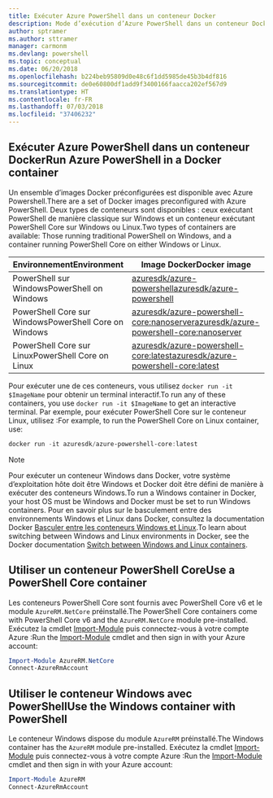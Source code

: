 ```yaml
---
title: Exécuter Azure PowerShell dans un conteneur Docker
description: Mode d’exécution d’Azure PowerShell dans un conteneur Docker.
author: sptramer
ms.author: sttramer
manager: carmonm
ms.devlang: powershell
ms.topic: conceptual
ms.date: 06/20/2018
ms.openlocfilehash: b224beb95809d0e48c6f1dd5985de45b3b4df816
ms.sourcegitcommit: de0e60800df1add9f3400166faacca202ef567d9
ms.translationtype: HT
ms.contentlocale: fr-FR
ms.lasthandoff: 07/03/2018
ms.locfileid: "37406232"
---
```

## <a name="run-azure-powershell-in-a-docker-container"></a><span data-ttu-id="29255-103">Exécuter Azure PowerShell dans un conteneur Docker</span><span class="sxs-lookup"><span data-stu-id="29255-103">Run Azure PowerShell in a Docker container</span></span>

<span data-ttu-id="29255-104">Un ensemble d’images Docker préconfigurées est disponible avec Azure Powershell.</span><span class="sxs-lookup"><span data-stu-id="29255-104">There are a set of Docker images preconfigured with Azure PowerShell.</span></span> <span data-ttu-id="29255-105">Deux types de conteneurs sont disponibles : ceux exécutant PowerShell de manière classique sur Windows et un conteneur exécutant PowerShell Core sur Windows ou Linux.</span><span class="sxs-lookup"><span data-stu-id="29255-105">Two types of containers are available: Those running traditional PowerShell on Windows, and a container running PowerShell Core on either Windows or Linux.</span></span>

| <span data-ttu-id="29255-106">Environnement</span><span class="sxs-lookup"><span data-stu-id="29255-106">Environment</span></span> | <span data-ttu-id="29255-107">Image Docker</span><span class="sxs-lookup"><span data-stu-id="29255-107">Docker image</span></span> |
|-------------|--------------|
| <span data-ttu-id="29255-108">PowerShell sur Windows</span><span class="sxs-lookup"><span data-stu-id="29255-108">PowerShell on Windows</span></span> | [<span data-ttu-id="29255-109">azuresdk/azure-powershell</span><span class="sxs-lookup"><span data-stu-id="29255-109">azuresdk/azure-powershell</span></span>](https://hub.docker.com/r/azuresdk/azure-powershell/) |
| <span data-ttu-id="29255-110">PowerShell Core sur Windows</span><span class="sxs-lookup"><span data-stu-id="29255-110">PowerShell Core on Windows</span></span> | [<span data-ttu-id="29255-111">azuresdk/azure-powershell-core:nanoserver</span><span class="sxs-lookup"><span data-stu-id="29255-111">azuresdk/azure-powershell-core:nanoserver</span></span>](https://hub.docker.com/r/azuresdk/azure-powershell-core/) |
| <span data-ttu-id="29255-112">PowerShell Core sur Linux</span><span class="sxs-lookup"><span data-stu-id="29255-112">PowerShell Core on Linux</span></span> | [<span data-ttu-id="29255-113">azuresdk/azure-powershell-core:latest</span><span class="sxs-lookup"><span data-stu-id="29255-113">azuresdk/azure-powershell-core:latest</span></span>](https://hub.docker.com/r/azuresdk/azure-powershell-core/) |

<span data-ttu-id="29255-114">Pour exécuter une de ces conteneurs, vous utilisez `docker run -it $ImageName` pour obtenir un terminal interactif.</span><span class="sxs-lookup"><span data-stu-id="29255-114">To run any of these containers, you use `docker run -it $ImageName` to get an interactive terminal.</span></span> <span data-ttu-id="29255-115">Par exemple, pour exécuter PowerShell Core sur le conteneur Linux, utilisez :</span><span class="sxs-lookup"><span data-stu-id="29255-115">For example, to run the PowerShell Core on Linux container, use:</span></span>

```powershell
docker run -it azuresdk/azure-powershell-core:latest
```

> [!NOTE]
> <span data-ttu-id="29255-116">Pour exécuter un conteneur Windows dans Docker, votre système d’exploitation hôte doit être Windows et Docker doit être défini de manière à exécuter des conteneurs Windows.</span><span class="sxs-lookup"><span data-stu-id="29255-116">To run a Windows container in Docker, your host OS must be Windows and Docker must be set to run Windows containers.</span></span> <span data-ttu-id="29255-117">Pour en savoir plus sur le basculement entre des environnements Windows et Linux dans Docker, consultez la documentation Docker [Basculer entre les conteneurs Windows et Linux](https://docs.docker.com/docker-for-windows/#switch-between-windows-and-linux-containers).</span><span class="sxs-lookup"><span data-stu-id="29255-117">To learn about switching between Windows and Linux environments in Docker, see the Docker documentation [Switch between Windows and Linux containers](https://docs.docker.com/docker-for-windows/#switch-between-windows-and-linux-containers).</span></span>

## <a name="use-a-powershell-core-container"></a><span data-ttu-id="29255-118">Utiliser un conteneur PowerShell Core</span><span class="sxs-lookup"><span data-stu-id="29255-118">Use a PowerShell Core container</span></span>

<span data-ttu-id="29255-119">Les conteneurs PowerShell Core sont fournis avec PowerShell Core v6 et le module `AzureRM.NetCore` préinstallé.</span><span class="sxs-lookup"><span data-stu-id="29255-119">The PowerShell Core containers come with PowerShell Core v6 and the `AzureRM.NetCore` module pre-installed.</span></span> <span data-ttu-id="29255-120">Exécutez la cmdlet [Import-Module](/powershell/module/microsoft.powershell.core/import-module) puis connectez-vous à votre compte Azure :</span><span class="sxs-lookup"><span data-stu-id="29255-120">Run the [Import-Module](/powershell/module/microsoft.powershell.core/import-module) cmdlet and then sign in with your Azure account:</span></span>

```powershell
Import-Module AzureRM.NetCore
Connect-AzureRmAccount
```

## <a name="use-the-windows-container-with-powershell"></a><span data-ttu-id="29255-121">Utiliser le conteneur Windows avec PowerShell</span><span class="sxs-lookup"><span data-stu-id="29255-121">Use the Windows container with PowerShell</span></span>

<span data-ttu-id="29255-122">Le conteneur Windows dispose du module `AzureRM` préinstallé.</span><span class="sxs-lookup"><span data-stu-id="29255-122">The Windows container has the `AzureRM` module pre-installed.</span></span> <span data-ttu-id="29255-123">Exécutez la cmdlet [Import-Module](/powershell/module/microsoft.powershell.core/import-module) puis connectez-vous à votre compte Azure :</span><span class="sxs-lookup"><span data-stu-id="29255-123">Run the [Import-Module](/powershell/module/microsoft.powershell.core/import-module) cmdlet and then sign in with your Azure account:</span></span>

```powershell
Import-Module AzureRM
Connect-AzureRmAccount
```